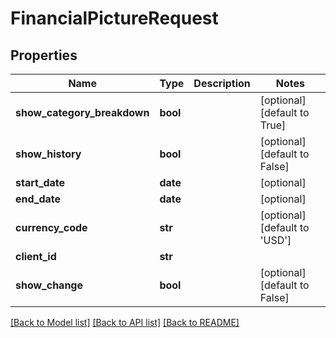 # FinancialPictureRequest

## Properties
Name | Type | Description | Notes
------------ | ------------- | ------------- | -------------
**show_category_breakdown** | **bool** |  | [optional] [default to True]
**show_history** | **bool** |  | [optional] [default to False]
**start_date** | **date** |  | [optional] 
**end_date** | **date** |  | [optional] 
**currency_code** | **str** |  | [optional] [default to 'USD']
**client_id** | **str** |  | 
**show_change** | **bool** |  | [optional] [default to False]

[[Back to Model list]](../README.md#documentation-for-models) [[Back to API list]](../README.md#documentation-for-api-endpoints) [[Back to README]](../README.md)


